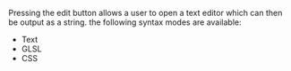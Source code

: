 Pressing the edit button allows a user to open a text editor which can then be output as a string.
the following syntax modes are available:

- Text
- GLSL
- CSS
